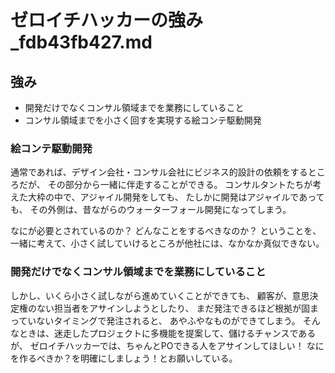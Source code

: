 # ゼロイチハッカーの強み_fdb43fb427.md

## 強み
- 開発だけでなくコンサル領域までを業務にしていること
- コンサル領域までを小さく回すを実現する絵コンテ駆動開発


### 絵コンテ駆動開発
通常であれば、デザイン会社・コンサル会社にビジネス的設計の依頼をするところだが、
その部分から一緒に伴走することができる。
コンサルタントたちが考えた大枠の中で、アジャイル開発をしても、
たしかに開発はアジャイルであっても、
その外側は、昔ながらのウォーターフォール開発になってしまう。

なにが必要とされているのか？
どんなことをするべきなのか？
ということを、一緒に考えて、小さく試していけるところが他社には、なかなか真似できない。

### 開発だけでなくコンサル領域までを業務にしていること
しかし、いくら小さく試しながら進めていくことができても、
顧客が、意思決定権のない担当者をアサインしようとしたり、
まだ発注できるほど根拠が固まっていないタイミングで発注されると、
あやふやなものができてしまう。
そんなときは、迷走したプロジェクトに多機能を提案して、儲けるチャンスであるが、
ゼロイチハッカーでは、ちゃんとPOできる人をアサインしてほしい！
なにを作るべきか？を明確にしましょう！とお願いしている。



